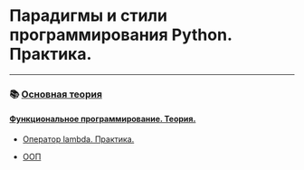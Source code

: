 # Парадигмы и стили программирования Python. Практика.
***
### 📚 [Основная теория](https://github.com/vktadm/theory/blob/master/Парадигмы%20и%20стили%20программирования%20Python.md)

#### [Функциональное программирование. Теория.](https://github.com/vktadm/theory/blob/master/Функциональное%20программирование.md)
- [Оператор lambda. Практика.]()

- [ООП]()
